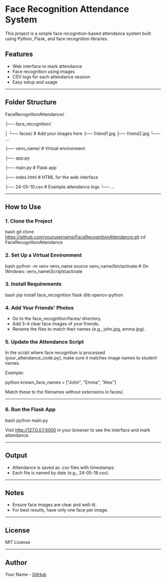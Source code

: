 # Face Recognition Attendance System

This project is a simple face recognition-based attendance system built using Python, Flask, and face recognition libraries.

## Features

- Web interface to mark attendance
- Face recognition using images
- CSV logs for each attendance session
- Easy setup and usage

---

## Folder Structure


FaceRecognitionAttendance/

├── face_recognition/

│   └── faces/                # Add your images here
       ├── friend1.jpg
       ├── friend2.jpg
       └── ...

├── venv_name/                # Virtual environment

├── app.py

├── main.py                   # Flask app

├── index.html                # HTML for the web interface

├── 24-05-10.csv              # Example attendance logs
└── ...


---

## How to Use

### 1. Clone the Project

bash
git clone https://github.com/yourusername/FaceRecognitionAttendance.git
cd FaceRecognitionAttendance


### 2. Set Up a Virtual Environment

bash
python -m venv venv_name
source venv_name/bin/activate  # On Windows: venv_name\Scripts\activate


### 3. Install Requirements

bash
pip install face_recognition flask dlib opencv-python


### 4. Add Your Friends' Photos

- Go to the face_recognition/faces/ directory.
- Add 3-4 clear face images of your friends.
- Rename the files to match their names (e.g., john.jpg, emma.jpg).

### 5. Update the Attendance Script

In the script where face recognition is processed (your_attendance_code.py), make sure it matches image names to student names.

Example:

python
known_face_names = ["John", "Emma", "Alex"]


Match these to the filenames without extensions in faces/.

---

### 6. Run the Flask App

bash
python main.py


Visit http://127.0.0.1:5000 in your browser to see the interface and mark attendance.

---

## Output

- Attendance is saved as .csv files with timestamps.
- Each file is named by date (e.g., 24-05-18.csv).

---

## Notes

- Ensure face images are clear and well-lit.
- For best results, have only one face per image.

---

## License

MIT License

---

## Author

Your Name - [GitHub](https://github.com/samprita123)
